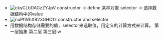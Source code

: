 * ![ckyCLbDAGzZYJpV](https://s2.loli.net/2022/01/13/ckyCLbDAGzZYJpV.jpg)
	constructor -> define 某种对象
	selector -> 选择数据结构中的value
* ![nuPfWhXR23GHO1z](https://s2.loli.net/2022/01/13/nuPfWhXR23GHO1z.jpg)
	constructor and selector
* 用数据结构存储需要的值，selector来选取值，用定义的计算方式来计算。
	第一层抽象 		第二层		第三层:w

